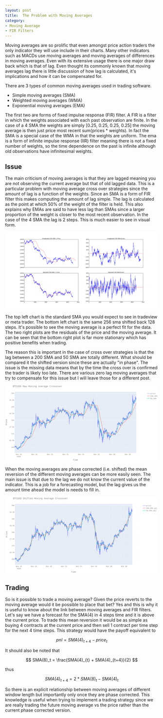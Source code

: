```yaml
---
layout: post
title:  The Problem with Moving Averages
category:
- Moving Average
- FIR Filters
---
```


Moving averages are so prolific that even amongst price action traders the only indicator they will use include in their charts. 
Many other indicators such as MACDs use moving averages and moving averages of differences in moving averages. 
Even with its extensive usage there is one major draw back which is that of lag. Even thought its commonly known that moving averages lag there is little discussion of how lag is calculated, it's implications and how it can be compensated for. 

There are 3 types of common moving averages used in trading software.

* Simple moving averages (SMA)
* Weighted moving averages (WMA)
* Exponential moving averages (EMA)

The first two are forms of fixed impulse response (FIR) filter. A FIR is a filter in which the weights associated with each past observation are finite. 
In the case of a 4 SMA the weights are simply [0.25, 0.25, 0.25, 0.25] the moving average is then just price most recent sum(prices * weights). In fact the SMA is a special case of the WMA in that the weights are uniform. 
The ema is a form of infinite impulse response (IIR) filter meaning there is not a fixed number of weights, so the time dependence on the past is infinite although old observations have infinitesimal weights.  

## Issue

The main criticism of moving averages is that they are lagged meaning you are not observing the current average but that of old lagged data.
This is a particular problem with moving average cross over strategies since the amount of lag is a function of the weights. 
Since an SMA is a form of FIR filter this makes computing the amount of lag simple. The lag is calculated as the point at which 50% of the weight of the filter is held. 
This also explains why EMAs are said to have less lag than SMAs since a larger proportion of the weight is closer to the most recent observation. 
In the case of the 4 SMA the lag is 2 steps. This is much easier to see in visual form.

![Moveing averages](/assets/2020-11-30/eur_usd_fir_analysis.png)

The top left chart is the standard SMA you would expect to see in tradeview or meta trader. 
The bottom left chart is the same 256 sma shifted back 128 steps. It's possible to see the moving average is a perfect fit for the data.
The two right plots are the residuals of the price and the moving average. It can be seen that the bottom right plot is far more stationary which has positive benefits when trading.

The reason this is important in the case of cross over strategies is that the lag between a 200 SMA and 50 SMA are totally different. 
What should be compared it the shifted version since these are actually "in phase". The issue is the missing data means that by the time the cross over is confirmed the trader is likely too late.
There are various zero lag moving averages that try to compensate for this issue but I will leave those for a different post.

![Moveing averages](/assets/2020-11-30/unshifted_btc.png)

When the moving averages are phase corrected (i.e. shifted) the mean reversion of the different moving averages can be more easily seen.
The main issue is that due to the lag we do not know the current value of the indicator.
This is a job for a forecasting model, but the lag gives us the amount time ahead the model is needs to fill in.

![Moveing averages](/assets/2020-11-30/shifted_btc.png)

## Trading

So is it possible to trade a moving average? Given the price reverts to the moving average would it be possible to place that bet? 
Yes and this is why it is useful to know about the link between moving averages and FIR filters.
Let's say we have a forecast for the SMA(4) in 4 steps time and it is above the current price. 
To trade this mean reversion it would be as simple as buying 4 contracts at the current price and then sell 1 contract per time step for the next 4 time steps. 
This strategy would have the payoff equivalent to 

$$ pnl = SMA(4)_{t+4} - price_t $$

It should also be noted that 

$$ SMA(8)_t = \frac{SMA(4)_{t} + SMA(4)_{t+4}}{2} $$

thus

$$ SMA(4)_{t+4} = 2 * SMA(8)_t - SMA(4)_{t} $$

So there is an explicit relationship between moving averages of different window length but importantly only once they are phase corrected.
This knowledge is useful when trying to implement a trading strategy since we are really trading the future moving average vs the price rather than the current phase corrected version.
 